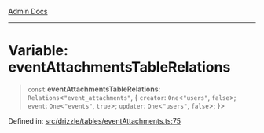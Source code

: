 [Admin Docs](/)

***

# Variable: eventAttachmentsTableRelations

> `const` **eventAttachmentsTableRelations**: `Relations`\<`"event_attachments"`, \{ `creator`: `One`\<`"users"`, `false`\>; `event`: `One`\<`"events"`, `true`\>; `updater`: `One`\<`"users"`, `false`\>; \}\>

Defined in: [src/drizzle/tables/eventAttachments.ts:75](https://github.com/NishantSinghhhhh/talawa-api/blob/c589e7bc1eb842c2fd40f1d8b61882c5c36978fe/src/drizzle/tables/eventAttachments.ts#L75)
